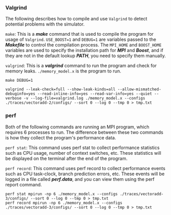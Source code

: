 

### Valgrind

The following describes how to compile and use `Valgrind` to detect potential problems with the simulator.

`make`: This is a ***make*** command that is used to compile the program for usage of `Valgrind`. `USE_BOOST=1` and `DEBUG=1` are variables passed to the ***Makefile*** to control the compilation process. The `MPI_HOME` and `BOOST_HOME` variables are used to specify the installation path for ***MPI*** and ***Boost***, and if they are not in the default lookup ***PATH***, you need to specify them manually.

`valgrind`: This is a ***valgrind*** command to run the program and check for memory leaks. `./memory_model.x` is the program to run.

```shell
make DEBUG=1

valgrind --leak-check=full --show-leak-kinds=all --allow-mismatched-debuginfo=yes --read-inline-info=yes --read-var-info=yes --quiet --verbose -v --log-file=valgrind.log ./memory_model.x --configs ./traces/vectoradd-2/configs/ --sort 0 --log 0 --tmp 0 > tmp.txt
```

### perf

Both of the following commands are running an MPI program, which requires 6 processes to run. The difference between these two commands is how they collect the program's performance data.

`perf stat`: This command uses perf stat to collect performance statistics such as CPU usage, number of context switches, etc. These statistics will be displayed on the terminal after the end of the program.

`perf record`: This command uses perf record to collect performance events such as CPU task-clock, branch prediction errors, etc. These events will be logged in a file called ***perf.data***, and you can view them using the perf report command.


```shell
perf stat mpirun -np 6 ./memory_model.x --configs ./traces/vectoradd-3/configs/ --sort 0 --log 0 --tmp 0 > tmp.txt
perf record mpirun -np 6 ./memory_model.x --configs ./traces/vectoradd-3/configs/ --sort 0 --log 0 --tmp 0 > tmp.txt
```